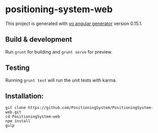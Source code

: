 # positioning-system-web

This project is generated with [yo angular generator](https://github.com/yeoman/generator-angular)
version 0.15.1.

## Build & development

Run `grunt` for building and `grunt serve` for preview.

## Testing

Running `grunt test` will run the unit tests with karma.

## Installation:

```
git clone https://github.com/PositioningSystem/PositioningSystem-web.git
cd PositioningSystem-web
npm install
gulp
```
